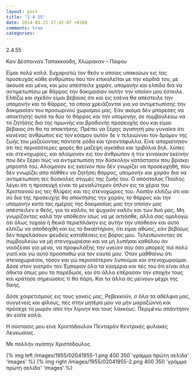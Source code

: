 ```yaml
---
layout: post
title: "2-4-55"
date: 2014-04-21 17:42:07 +0100
comments: true
categories:
---
```


2.4.55

Καν Δέσποιναν Ταπακκούδη, Χλώρακαν – Πάφου

Είμαι πολύ καλά. Ευχαριστώ τον θεόν ο οποίος υπακούων εις τας προσευχάς κάθε ανθρώπου που τον επικαλείται με την καρδιά του, με άκουσε και μένα, και μου απέστειλε χαράν, υπομονήν και ελπίδα δια να αντιμετωπίσω με θάρρος την δοκιμασίαν αυτήν την οποίαν μου έστειλε. Ελπίζω και σχεδόν είμαι βέβαιος ότι και εις εσένα θα απέστειλε την υπομονήν και το θάρρος, τα οποία χρειάζονται για να αντιμετωπίσης την δοκιμασίαν του προσωρινού χωρισμού μας. Εάν ακόμα δέν μπόρεσες να αποκτήσης αυτά τα δύο το θάρρος και την υπομονήν, σε συμβουλεύω να τα ζητήσης δια της πρωινής και βραδυνής προσευχής σου και είμαι βέβαιος ότι θα τα αποκτήσης. Πρέπει να ξέρης αγαπητή μου γυναίκα ότι κανένας άνθρωπος εις τον κόσμον αυτόν δε ́ν τελειώννει τον δρόμον της ζωής του μαζεύοντας πάντοτε ρόδα και τριαντάφυλλα. Είνε απαραίτητον ότι τες περισσότερες φορές θα μαζέψη αγκάθια και τριβόλια δηλ. λύπες και στενοχωρίες, και αλοίμονον εις τον άνθρωπον ή την γυναίκαν εκείνην που δέν ξέρει πώς να αντιμετωπίση την δύσκολην κατάστασιν που βρίσκει μπροστά του. Αλοίμονον εις εκείνον που δέν γνωρίζει να προσευχηθή, που δέν γνωρίζει απο πόθθεν να ζητήσει θάρρος, υπομονήν και χαράν δια να αντιμετωπίση τες δύσκολες στιγμές της ζωής του. Ο απόστολος Παύλος λέγει ότι η προσευχή είναι το μεγαλύτερον όπλον εις τα χέρια του Χριστιανού εις τες θλίψεις και τες στενοχώριες του. Λοιπόν ελπίζω ότι και σύ δια της προσευχής θα αποκτήσης την χαράν, το θάρρος και την υπομονην κατά τας ημέρας της δοκιμασίας μας την οποίαν μας απέστειλεν ο θεός, για το καλόν, το ψυχικόν καλόν και των δυό μας. Μη γνωρίζοντας καλά την υπόθεσιν ίσως να με αιτιάσθε, αλλά σας ομολογώ ότι όλως τυχαία ή θεικά περιεπλάκην εις αυτήν την υπόθεσιν και αυτό ελπιζω να αποδειχθή και εις το δικαστήριον, ότι είμαι αθώος, εάν βεβαίως δέν παρελάσουν ψευδείς καταθέσεις εις βάρος μου. Τελειπώνοντας σε συμβουλεύω να μή στενοχωριέσαι και να μή λυπήσαι καθόλου άν νοιάζεσαι για μένα, να προφυλάξης την υγείαν σου όσο μπορείς πιό πολύ γιατί και γώ αυτό προσπαθώ για τον εαυτό μου. Όταν μαθθαίνω ότι στενοχωριέσαι, τόσον και γώ περισσότερον λυπούμαι και στενοχωρούμαι. Δόσε στον γιατρόν τον Έμποραν όλα τα κασμίρια και πές του ότι είναι όλα άθικτα όπως μου τα παρέδωσε, και ότι άλλα επέρασαν την εποχήν τους και κράτησε σημειώσεις τί θα πάρη. Και τα άλλα άς μείνουν μέχρι της δίκης.

Δόσε χαιρετισμούς εις τους γονείς μας, Ρεβεκκούν, σ ́όλα τα αδέλφια μας, συγγενείς και φίλους, πές στην μητέρα μου να μήν μαραζώννη και πρόσεχε το μωρόν απο την λίμνην και τους λάκκους. Περιμένω απάντησιν άν είστε καλά.

Η σύστασις μου είνε Χριστόδουλον Πενταράν Κεντρικές φυλακές Λευκωσίας.

Με πολλήν αγάπην Χριστόδουλος

{% img left /images/1955/02041955-1.png 400 350 'γράμμα πρώτη σελίδα' 'images' %}
{% img right /images/1955/02041955-2.png 400 350 'γράμμα πρώτη σελίδα' 'images' %}
